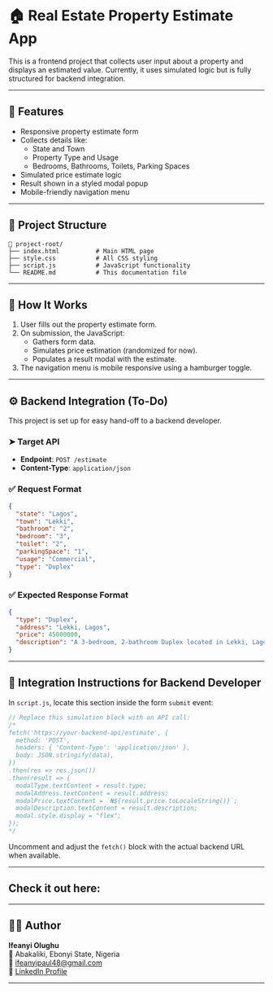 # 🏠 Real Estate Property Estimate App

This is a frontend project that collects user input about a property and displays an estimated value. Currently, it uses simulated logic but is fully structured for backend integration.

---

## 🚀 Features

- Responsive property estimate form
- Collects details like:
  - State and Town
  - Property Type and Usage
  - Bedrooms, Bathrooms, Toilets, Parking Spaces
- Simulated price estimate logic
- Result shown in a styled modal popup
- Mobile-friendly navigation menu

---

## 📂 Project Structure

```
📁 project-root/
├── index.html          # Main HTML page
├── style.css           # All CSS styling
├── script.js           # JavaScript functionality
└── README.md           # This documentation file
```

---

## 🔧 How It Works

1. User fills out the property estimate form.
2. On submission, the JavaScript:
   - Gathers form data.
   - Simulates price estimation (randomized for now).
   - Populates a result modal with the estimate.
3. The navigation menu is mobile responsive using a hamburger toggle.

---

## ⚙️ Backend Integration (To-Do)

This project is set up for easy hand-off to a backend developer.

### ➤ Target API

- **Endpoint**: `POST /estimate`
- **Content-Type**: `application/json`

### ✅ Request Format

```json
{
  "state": "Lagos",
  "town": "Lekki",
  "bathroom": "2",
  "bedroom": "3",
  "toilet": "2",
  "parkingSpace": "1",
  "usage": "Commercial",
  "type": "Duplex"
}
```

### ✅ Expected Response Format

```json
{
  "type": "Duplex",
  "address": "Lekki, Lagos",
  "price": 45000000,
  "description": "A 3-bedroom, 2-bathroom Duplex located in Lekki, Lagos, suitable for commercial use."
}
```

---

## 📍 Integration Instructions for Backend Developer

In `script.js`, locate this section inside the form `submit` event:

```js
// Replace this simulation block with an API call:
/*
fetch('https://your-backend-api/estimate', {
  method: 'POST',
  headers: { 'Content-Type': 'application/json' },
  body: JSON.stringify(data),
})
.then(res => res.json())
.then(result => {
  modalType.textContent = result.type;
  modalAddress.textContent = result.address;
  modalPrice.textContent = `₦${result.price.toLocaleString()}`;
  modalDescription.textContent = result.description;
  modal.style.display = "flex";
});
*/
```

Uncomment and adjust the `fetch()` block with the actual backend URL when available.

---

## Check it out here:

---

## 🙋‍♂️ Author

**Ifeanyi Olughu**  
📍 Abakaliki, Ebonyi State, Nigeria  
📧 [ifeanyipaul48@gmail.com](mailto:ifeanyipaul48@gmail.com)  
🔗 [LinkedIn Profile](https://linkedin.com/in/ifeanyi-paul)

---
